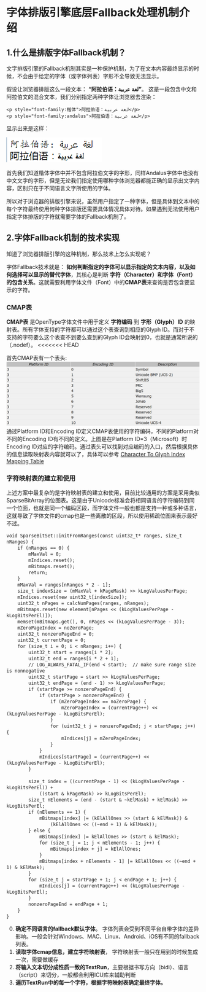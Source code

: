 # 字体排版引擎底层Fallback处理机制介绍 #

## 1.什么是排版字体Fallback机制？ ##

文字排版引擎的Fallback机制其实是一种保护机制，为了在文本内容最终显示的时候，不会由于给定的字体（或字体列表）字形不全导致无法显示。

假设让浏览器排版这么一段文本： **“阿拉伯语：عربية‎ لغة”**。
这是一段包含中文和阿拉伯文的混合文本，我们分别指定两种字体让浏览器去渲染：

```
<p style="font-family:楷体">阿拉伯语：عربية‎ لغة</p>
<p style="font-family:andalus">阿拉伯语：عربية‎ لغة</p>
```

显示出来是这样：

![阿拉伯语：عربية‎ لغة](./res/arabic.png)

首先我们知道楷体字体中并不包含阿拉伯文字的字形，同样Andalus字体中也没有中文文字的字形，但是无论我们指定使用哪种字体浏览器都能正确的显示出文字内容，区别只在于不同语言文字所使用的字体。

所以对于浏览器的排版引擎来说，虽然用户指定了一种字体，但是具体到文本中的每个字符最终使用何种字体排版还需要具体情况具体对待。如果遇到无法使用用户指定字体排版的字符就需要字体的Fallback机制了。

## 2.字体Fallback机制的技术实现 ##

知道了浏览器排版引擎的这种机制，那么技术上怎么实现呢？

字体Fallback技术就是： **如何判断指定的字体可以显示指定的文本内容，以及如何选择可以显示的替代字体**，其核心是判断 **字符（Character）和字体（Font）的包含关系**。这就需要利用字体文件（Font）中的**CMAP表**来查询是否包含要显示的字符。

### CMAP表 ###
**CMAP表** 是OpenType字体文件中用于定义 **字符编码** 到 **字形（Glyph）ID** 的映射表。所有字体支持的字符都可以通过这个表查询到相应的Glyph ID。而对于不支持的字符要么这个表查不到要么查到的Glyph ID会映射到0，也就是通常所说的（.nodef）。
<<<<<<< HEAD

首先CMAP表有一个表头:
![](res/cmap_header.png)
通过Platform ID和Encoding ID定义CMAP表使用的字符编码，不同的Platform对不同的Encoding ID有不同的定义。上图是在Platform ID=3（Microsoft）时Encoding ID对应的字符编码。通过表头可以找到对应编码的入口，然后根据具体的信息读取映射表内容就可以了，具体可以参考
[Character To Glyph Index Mapping Table](https://www.microsoft.com/typography/OTSPEC/cmap.htm)

### 字符映射表的建立和使用 ###

上述方案中最复杂的是字符映射表的建立和使用，目前比较通用的方案是采用类似SparseBitArray的位图表。这是由于Unicode标准会将相同语言的字符编码到同一个位面，也就是同一个编码区段，而字体文件一般也都是支持一种或多种语言，这就导致了字体文件的cmap也是一些离散的区段，所以使用稀疏位图来表示最好不过。

```
void SparseBitSet::initFromRanges(const uint32_t* ranges, size_t nRanges) {
    if (nRanges == 0) {
        mMaxVal = 0;
        mIndices.reset();
        mBitmaps.reset();
        return;
    }
    mMaxVal = ranges[nRanges * 2 - 1];
    size_t indexSize = (mMaxVal + kPageMask) >> kLogValuesPerPage;
    mIndices.reset(new uint32_t[indexSize]);
    uint32_t nPages = calcNumPages(ranges, nRanges);
    mBitmaps.reset(new element[nPages << (kLogValuesPerPage - kLogBitsPerEl)]);
    memset(mBitmaps.get(), 0, nPages << (kLogValuesPerPage - 3));
    mZeroPageIndex = noZeroPage;
    uint32_t nonzeroPageEnd = 0;
    uint32_t currentPage = 0;
    for (size_t i = 0; i < nRanges; i++) {
        uint32_t start = ranges[i * 2];
        uint32_t end = ranges[i * 2 + 1];
        // LOG_ALWAYS_FATAL_IF(end < start);  // make sure range size is nonnegative
        uint32_t startPage = start >> kLogValuesPerPage;
        uint32_t endPage = (end - 1) >> kLogValuesPerPage;
        if (startPage >= nonzeroPageEnd) {
            if (startPage > nonzeroPageEnd) {
                if (mZeroPageIndex == noZeroPage) {
                    mZeroPageIndex = (currentPage++) << (kLogValuesPerPage - kLogBitsPerEl);
                }
                for (uint32_t j = nonzeroPageEnd; j < startPage; j++) {
                    mIndices[j] = mZeroPageIndex;
                }
            }
            mIndices[startPage] = (currentPage++) << (kLogValuesPerPage - kLogBitsPerEl);
        }

        size_t index = ((currentPage - 1) << (kLogValuesPerPage - kLogBitsPerEl)) +
            ((start & kPageMask) >> kLogBitsPerEl);
        size_t nElements = (end - (start & ~kElMask) + kElMask) >> kLogBitsPerEl;
        if (nElements == 1) {
            mBitmaps[index] |= (kElAllOnes >> (start & kElMask)) &
                (kElAllOnes << ((~end + 1) & kElMask));
        } else {
            mBitmaps[index] |= kElAllOnes >> (start & kElMask);
            for (size_t j = 1; j < nElements - 1; j++) {
                mBitmaps[index + j] = kElAllOnes;
            }
            mBitmaps[index + nElements - 1] |= kElAllOnes << ((~end + 1) & kElMask);
        }
        for (size_t j = startPage + 1; j < endPage + 1; j++) {
            mIndices[j] = (currentPage++) << (kLogValuesPerPage - kLogBitsPerEl);
        }
        nonzeroPageEnd = endPage + 1;
    }
}
```

0. **确定不同语言的fallback默认字体**。 字体列表会受到不同平台自带字体的差异影响。一般会针对Windows、MAC、Linux、Android、iOS有不同的fallback列表。
1. **读取字体cmap信息，建立字符映射表**， 字符映射表一般只在用到的时候生成一次，需要做缓存
2. **将输入文本切分成性质一致的TextRun**，主要根据书写方向（bidi）、语言（script）来切分，一般都会利用ICU库来辅助判断
3. **遍历TextRun中的每一个字符，根据字符映射表确定最终字体。**
